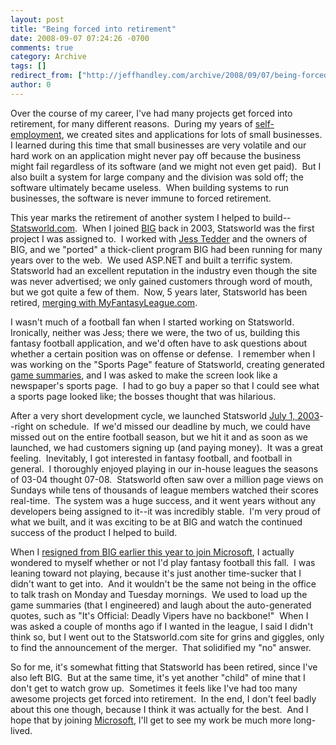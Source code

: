 ```yaml
---
layout: post
title: "Being forced into retirement"
date: 2008-09-07 07:24:26 -0700
comments: true
category: Archive
tags: []
redirect_from: ["http://jeffhandley.com/archive/2008/09/07/being-forced-into-retirement"]
author: 0
---
```

<!-- more -->
<p>Over the course of my career, I've had many projects get forced into retirement, for many different reasons.  During my years of <a title="I was a co-founder of WeDoWebStuff.com in 2000" href="http://WeDoWebStuff.com" target="_blank">self-employment</a>, we created sites and applications for lots of small businesses.  I learned during this time that small businesses are very volatile and our hard work on an application might never pay off because the business might fail regardless of its software (and we might not even get paid).  But I also built a system for large company and the division was sold off; the software ultimately became useless.  When building systems to run businesses, the software is never immune to forced retirement.</p>  <p>This year marks the retirement of another system I helped to build--<a href="http://statsworld.com" target="_blank">Statsworld.com</a>.  When I joined <a href="http://www.bigsolutions.com" target="_blank">BIG</a> back in 2003, Statsworld was the first project I was assigned to.  I worked with <a href="http://www.jesstedder.com/" target="_blank">Jess Tedder</a> and the owners of BIG, and we "ported" a thick-client program BIG had been running for many years over to the web.  We used ASP.NET and built a terrific system.  Statsworld had an excellent reputation in the industry even though the site was never advertised; we only gained customers through word of mouth, but we got quite a few of them.  Now, 5 years later, Statsworld has been retired, <a href="http://www.myfantasyleague.com/statsworld.php" target="_blank">merging with MyFantasyLeague.com</a>.</p>  <p>I wasn't much of a football fan when I started working on Statsworld.  Ironically, neither was Jess; there we were, the two of us, building this fantasy football application, and we'd often have to ask questions about whether a certain position was on offense or defense.  I remember when I was working on the "Sports Page" feature of Statsworld, creating generated <a href="http://web.archive.org/web/20040602205126/statsworld.com/gamesummary.asp" target="_blank">game summaries</a>, and I was asked to make the screen look like a newspaper's sports page.  I had to go buy a paper so that I could see what a sports page looked like; the bosses thought that was hilarious.</p>  <p>After a very short development cycle, we launched Statsworld <a href="http://web.archive.org/web/20030624023658/http://statsworld.com/" target="_blank">July 1, 2003</a>--right on schedule.  If we'd missed our deadline by much, we could have missed out on the entire football season, but we hit it and as soon as we launched, we had customers signing up (and paying money).  It was a great feeling.  Inevitably, I got interested in fantasy football, and football in general.  I thoroughly enjoyed playing in our in-house leagues the seasons of 03-04 thought 07-08.  Statsworld often saw over a million page views on Sundays while tens of thousands of league members watched their scores real-time.  The system was a huge success, and it went years without any developers being assigned to it--it was incredibly stable.  I'm very proud of what we built, and it was exciting to be at BIG and watch the continued success of the product I helped to build.</p>  <p>When I <a href="http://blog.jeffhandley.com/archive/2008/04/06/leaving-big-and-relocating.aspx" target="_blank">resigned from BIG earlier this year to join Microsoft</a>, I actually wondered to myself whether or not I'd play fantasy football this fall.  I was leaning toward not playing, because it's just another time-sucker that I didn't want to get into.  And it wouldn't be the same not being in the office to talk trash on Monday and Tuesday mornings.  We used to load up the game summaries (that I engineered) and laugh about the auto-generated quotes, such as "It's Official: Deadly Vipers have no backbone!"  When I was asked a couple of months ago if I wanted in the league, I said I didn't think so, but I went out to the Statsworld.com site for grins and giggles, only to find the announcement of the merger.  That solidified my "no" answer.</p>  <p>So for me, it's somewhat fitting that Statsworld has been retired, since I've also left BIG.  But at the same time, it's yet another "child" of mine that I don't get to watch grow up.  Sometimes it feels like I've had too many awesome projects get forced into retirement.  In the end, I don't feel badly about this one though, because I think it was actually for the best.  And I hope that by joining <a href="http://microsoft.com" target="_blank">Microsoft</a>, I'll get to see my work be much more long-lived.</p>

